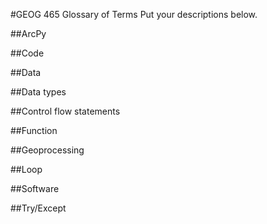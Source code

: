 #GEOG 465 Glossary of Terms
Put your descriptions below.

##ArcPy

##Code

##Data

##Data types

##Control flow statements

##Function

##Geoprocessing

##Loop

##Software

##Try/Except